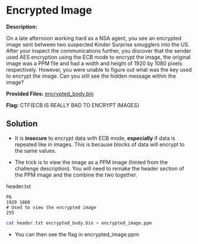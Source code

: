 # Encrypted Image

**Description:**

On a late afternoon working hard as a NSA agent, you see an encrypted image sent between two suspected Kinder Surprise smugglers into the US. After your inspect the communications further, you discover that the sender used AES encryption using the ECB mode to encrypt the image, the original image was a PPM file and had a width and height of 1920 by 1080 pixels respectively. However, you were unable to figure out what was the key used to encrypt the image. Can you still see the hidden message within the image?

**Provided Files:** [encrypted_body.bin](provided_files/encrypted_body.bin)

**Flag:** CTF{ECB IS REALLY BAD TO ENCRYPT IMAGES}

## Solution

* It is **insecure** to encrypt data with ECB mode, **especially** if data is repeated like in images. This is because blocks of data will encrypt to the same values.

* The trick is to view the image as a PPM image (hinted from the challenge description). You will need to remake the header section of the PPM image and the combine the two together.

header.txt
```
P6
1920 1080
# Used to view the encrypted image
255
```

```bash
cat header.txt encrypted_body.bin > encrypted_image.ppm
```

* You can then see the flag in encrypted_image.ppm
